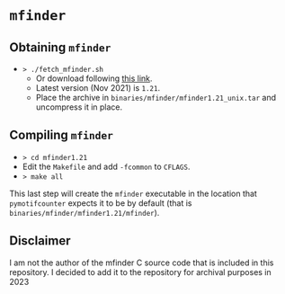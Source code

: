 # `mfinder`


## Obtaining `mfinder`

* `> ./fetch_mfinder.sh` 
    * Or download following [this link](https://www.weizmann.ac.il/mcb/UriAlon/download/network-motif-software).
    * Latest version (Nov 2021) is `1.21`.
    * Place the archive in `binaries/mfinder/mfinder1.21_unix.tar` and uncompress it in place.

## Compiling `mfinder`

* `> cd mfinder1.21`
* Edit the `Makefile` and add `-fcommon` to `CFLAGS`.
* `> make all`

This last step will create the `mfinder` executable in the location that 
`pymotifcounter` expects it to be by default (that is `binaries/mfinder/mfinder1.21/mfinder`).

## Disclaimer

I am not the author of the mfinder C source code that is included in this repository.
I decided to add it to the repository for archival purposes in 2023
